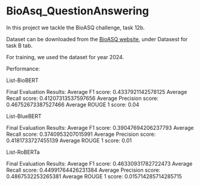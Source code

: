 # BioAsq_QuestionAnswering


In this project we tackle the BioASQ challenge, task 12b. 

Dataset can be downloaded from the [BioASQ  website](http://participants-area.bioasq.org/datasets/), under Datasest for task B tab.

For training, we used the dataset for year 2024.

Performance: 

List-BioBERT

Final Evaluation Results: 
Average F1 score:  0.4337921142578125
Average Recall score:  0.41207313537597656
Average Precision score:  0.46752673387527466
Average ROUGE 1 score:  0.04

List-BlueBERT

Final Evaluation Results: 
Average F1 score:  0.39047694206237793
Average Recall score:  0.3740953207015991
Average Precision score:  0.4181733727455139
Average ROUGE 1 score:  0.01

List-RoBERTa

Final Evaluation Results: 
Average F1 score:  0.46330931782722473
Average Recall score:  0.44991764426231384
Average Precision score:  0.4867532253265381
Average ROUGE 1 score:  0.015714285714285715